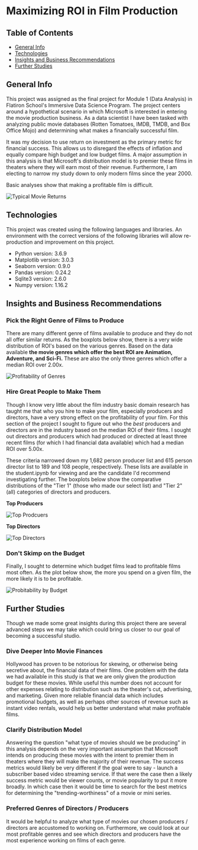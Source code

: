 # Maximizing ROI in Film Production

## Table of Contents
* [General Info](#general-info)
* [Technologies](#technologies)
* [Insights and Business Recommendations](#recommendations)
* [Further Studies](#further-studies)

## General Info
This project was assigned as the final project for Module 1 (Data Analysis) in Flatiron School's Immersive Data Science Program. The project centers around a hypothetical scenario in which Microsoft is interested in entering the movie production business. As a data scientist I have been tasked with analyzing public movie databases (Rotten Tomatoes, IMDB, TMDB, and Box Office Mojo) and determining what makes a financially successful film. 

It was my decision to use return on investment as the primary metric for financial success. This allows us to disregard the effects of inflation and equally compare high budget and low budget films. A major assumption in this analysis is that Microsoft's distribution model is to premier these films in theaters where they will earn most of their revenue. Furthermore, I am electing to narrow my study down to only modern films since the year 2000. 

Basic analyses show that making a profitable film is difficult. 

![Typical Movie Returns](typical_movie_returns.png)

## Technologies
This project was created using the following languages and libraries. An environment with the correct versions of the following libraries will allow re-production and improvement on this project. 

* Python version: 3.6.9
* Matplotlib version: 3.0.3
* Seaborn version: 0.9.0
* Pandas version: 0.24.2
* Sqlite3 version: 2.6.0
* Numpy version: 1.16.2

## Insights and Business Recommendations

### Pick the Right Genre of Films to Produce
There are many different genre of films available to produce and they do not all offer similar returns. As the boxplots below show, there is a very wide distribution of ROI's based on the various genres. Based on the data available **the movie genres which offer the best ROI are Animation, Adventure, and Sci-Fi.** These are also the only three genres which offer a median ROI over 2.00x. 

![Profitability of Genres](profitability_of_genres.png)

### Hire Great People to Make Them
Though I know very little about the film industry basic domain research has taught me that who you hire to make your film, especially producers and directors, have a very strong effect on the profitability of your film. For this section of the project I sought to figure out who the *best* producers and directors are in the industry based on the median ROI of their films. I sought out directors and producers which had produced or directed at least three recent films (for which I had financial data available) which had a median ROI over 5.00x. 

These criteria narrowed down my 1,682 person producer list and 615 person director list to 189 and 108 people, respectively. These lists are available in the student.ipynb for viewing and are the candidate I'd recommend investigating further. The boxplots below show the comparative distributions of the "Tier 1" (those who made our select list) and "Tier 2" (all) categories of directors and producers. 

**Top Producers**

![Top Prodcuers](top_producers.png)

**Top Directors**

![Top Directors](top_directors.png)

### Don't Skimp on the Budget
Finally, I sought to determine which budget films lead to profitable films most often. As the plot below show, the more you spend on a given film, the more likely it is to be profitable.

![Probitability by Budget](profitability_by_production_budget3.png)

## Further Studies
Though we made some great insights during this project there are several advanced steps we may take which could bring us closer to our goal of becoming a successful studio. 

### Dive Deeper Into Movie Finances
Hollywood has proven to be notorious for skewing, or otherwise being secretive about, the financial data of their films. One problem with the data we had available in this study is that we are only given the production budget for these movies. While useful this number does not account for other expenses relating to distribution such as the theater's cut, advertising, and marketing. Given more reliable financial data which includes promotional budgets, as well as perhaps other sources of revenue such as instant video rentals, would help us better understand what make profitable films. 

### Clarify Distribution Model
Answering the question "what type of movies should we be producing" in this analysis depends on the very important assumption that Microsoft intends on producing these movies with the intent to premier them in theaters where they will make the majority of their revenue. The success metrics would likely be very different if the goal were to say - launch a subscriber based video streaming service. If that were the case then a likely success metric would be viewer counts, or movie popularity to put it more broadly. In which case then it would be time to search for the best metrics for determining the "trending-worthiness" of a movie or mini series. 

### Preferred Genres of Directors / Producers
It would be helpful to analyze what type of movies our chosen producers / directors are accustomed to working on. Furthermore, we could look at our most profitable genres and see which directors and producers have the most experience working on films of each genre.
